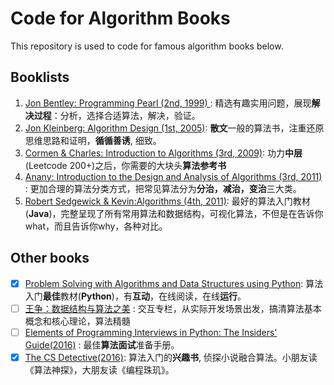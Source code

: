 # Code for Algorithm Books
This repository is used to code for famous algorithm books below.

## Booklists
1. [Jon Bentley: Programming Pearl (2nd, 1999) ][1]: 精选有趣实用问题，展现**解决过程**：分析，选择合适算法，解决，验证。
2. [Jon Kleinberg: Algorithm Design (1st, 2005)][2]: **散文**一般的算法书，注重还原思维思路和证明，**循循善诱**, 细致。
3. [Cormen & Charles: Introduction to Algorithms (3rd, 2009)][3]: 功力**中层**(Leetcode 200+)之后，你需要的大块头**算法参考书**
4. [Anany: Introduction to the Design and Analysis of Algorithms (3rd, 2011)][4] : 更加合理的算法分类方式，把常见算法分为**分治，减治，变治**三大类。 
5. [Robert Sedgewick & Kevin:Algorithms (4th, 2011)][5]: 最好的算法入门教材(**Java**)，完整呈现了所有常用算法和数据结构，可视化算法，不但是在告诉你what，而且告诉你why，各种对比。

[1]:	https://www.amazon.com/Programming-Pearls-2nd-Jon-Bentley/dp/0201657880
[2]:	https://www.amazon.com/Algorithm-Design-Jon-Kleinberg/dp/0321295358
[3]:	https://www.amazon.com/Introduction-Algorithms-3rd-MIT-Press/dp/0262033844
[4]:	https://www.amazon.com/Introduction-Design-Analysis-Algorithms-3rd/dp/0132316811
[5]:	https://www.amazon.com/Algorithms-4th-Robert-Sedgewick/dp/032157351X

## Other books

* [x] [Problem Solving with Algorithms and Data Structures using Python](http://interactivepython.org/courselib/static/pythonds/index.html): 算法入门**最佳**教材(**Python**)，有**互动**，在线阅读，在线**运行**。
* [ ] [王争：数据结构与算法之美](https://workflowy.com/s/ad0b7ab1c7c/vGhD5jWWw6RjE6Du) : 交互专栏，从实际开发场景出发，搞清算法基本概念和核心理论，算法精髓
* [ ] [Elements of Programming Interviews in Python: The Insiders' Guide(2016)](https://www.amazon.com/Elements-Programming-Interviews-Python-Insiders/dp/1537713949) : 最佳**算法面试**准备手册。
* [x] [The CS Detective(2016)](https://book.douban.com/subject/26871764/): 算法入门的**兴趣书**, 侦探小说融合算法。小朋友读《算法神探》，大朋友读《编程珠玑》。